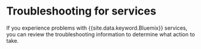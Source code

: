 
# Troubleshooting for services

If you experience problems with {{site.data.keyword.Bluemix}} services, you can review the troubleshooting information to determine what action to take.
